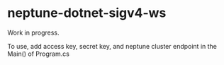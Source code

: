 ﻿# neptune-dotnet-sigv4-ws

Work in progress.

To use, add access key, secret key, and neptune cluster endpoint in the Main() of Program.cs
